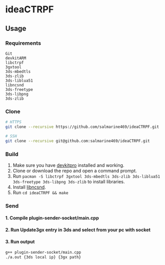 # ideaCTRPF

## Usage

### Requirements

```
Git
devkitARM
libctrpf
3gxtool
3ds-mbedtls
3ds-zlib
3ds-liblua51
libncsnd
3ds-freetype
3ds-libpng
3ds-zlib
```

### Clone

```bash
# HTTPS
git clone --recursive https://github.com/salmarine469/ideaCTRPF.git

# SSH
git clone --recursive git@github.com:salmarine469/ideaCTRPF.git
```

### Build

1. Make sure you have [devkitpro](https://devkitpro.org/wiki/Getting_Started) installed and working.
2. Clone or download the repo and open a command prompt.
3. Run `pacman -S libctrpf 3gxtool 3ds-mbedtls 3ds-zlib 3ds-liblua51 3ds-freetype 3ds-libpng 3ds-zlib` to install libraries.
4. Install [libncsnd](https://github.com/PabloMK7/libncsnd).
5. Run `cd ideaCTRPF && make`

### Send

#### 1. Compile plugin-sender-socket/main.cpp

#### 2. Run Update3gx entry in 3ds and select from your pc with socket

#### 3. Run output

```bash
g++ plugin-sender-socket/main.cpp
./a.out {3ds local ip} {3gx path}
```
